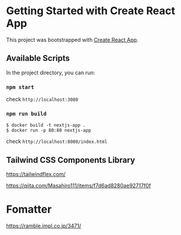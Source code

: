 # Getting Started with Create React App

This project was bootstrapped with [Create React App](https://github.com/facebook/create-react-app).

## Available Scripts

In the project directory, you can run:

### `npm start`

check `http://localhost:3080`

### `npm run build`

```
$ docker build -t nextjs-app .
$ docker run -p 80:80 nextjs-app
```

check `http://localhost:8080/index.html`

## Tailwind CSS Components Library

https://tailwindflex.com/

https://qiita.com/Masahiro111/items/f7d6ad8280ae92717f0f

# Fomatter

https://ramble.impl.co.jp/3471/
